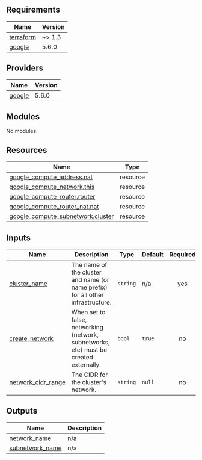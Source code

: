 <!-- BEGIN_TF_DOCS -->
## Requirements

| Name | Version |
|------|---------|
| <a name="requirement_terraform"></a> [terraform](#requirement\_terraform) | ~> 1.3 |
| <a name="requirement_google"></a> [google](#requirement\_google) | 5.6.0 |

## Providers

| Name | Version |
|------|---------|
| <a name="provider_google"></a> [google](#provider\_google) | 5.6.0 |

## Modules

No modules.

## Resources

| Name | Type |
|------|------|
| [google_compute_address.nat](https://registry.terraform.io/providers/hashicorp/google/5.6.0/docs/resources/compute_address) | resource |
| [google_compute_network.this](https://registry.terraform.io/providers/hashicorp/google/5.6.0/docs/resources/compute_network) | resource |
| [google_compute_router.router](https://registry.terraform.io/providers/hashicorp/google/5.6.0/docs/resources/compute_router) | resource |
| [google_compute_router_nat.nat](https://registry.terraform.io/providers/hashicorp/google/5.6.0/docs/resources/compute_router_nat) | resource |
| [google_compute_subnetwork.cluster](https://registry.terraform.io/providers/hashicorp/google/5.6.0/docs/resources/compute_subnetwork) | resource |

## Inputs

| Name | Description | Type | Default | Required |
|------|-------------|------|---------|:--------:|
| <a name="input_cluster_name"></a> [cluster\_name](#input\_cluster\_name) | The name of the cluster and name (or name prefix) for all other infrastructure. | `string` | n/a | yes |
| <a name="input_create_network"></a> [create\_network](#input\_create\_network) | When set to false, networking (network, subnetworks, etc) must be created externally. | `bool` | `true` | no |
| <a name="input_network_cidr_range"></a> [network\_cidr\_range](#input\_network\_cidr\_range) | The CIDR for the cluster's network. | `string` | `null` | no |

## Outputs

| Name | Description |
|------|-------------|
| <a name="output_network_name"></a> [network\_name](#output\_network\_name) | n/a |
| <a name="output_subnetwork_name"></a> [subnetwork\_name](#output\_subnetwork\_name) | n/a |
<!-- END_TF_DOCS -->